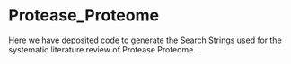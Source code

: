 # Protease_Proteome

Here we have deposited code to generate the Search Strings used for the systematic literature review of Protease Proteome.
